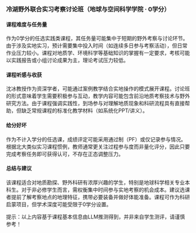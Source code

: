 ### 冷湖野外联合实习考察讨论班（地球与空间科学学院 · 0学分）

#### 课程难度与任务量  
作为0学分的任选实践类课程，其任务量可能集中于短期的野外考察与讨论环节。由于涉及实地实习，预计需要集中投入时间（如连续多日参与考察活动），但日常作业压力较小。课程对地质学、环境科学等基础知识的掌握有一定要求，考核可能以实践报告或小组讨论成果为主，理论考试压力较低。

#### 课程听感与收获  
沈冰教授作为资深学者，可能通过案例教学结合实地操作的模式展开课程。讨论班的形式意味着学生需要积极参与互动，教学内容可能包含前沿地质考察技术与野外研究方法。由于课程强调实践性，到场参与对理解地质现象和科研流程具有直接帮助，但缺乏常规课程的标准化教学材料（如系统化PPT/讲义）。

#### 给分好坏  
作为不计入学分的任选课，成绩评定可能采用通过制（PF）或仅记录参与情况。根据北大类似实习课程惯例，教师通常更关注过程参与度而非量化评分，因此只要完成考察任务即可获得认可，不存在正态调整压力。

#### 总结与建议  
该课程适合对地质勘探、野外科研有浓厚兴趣的学生，特别是地球科学相关专业本科生。对于非必修学生而言，需权衡集中时间参与实地考察的机会成本。建议选课者提前了解考察地点的地理特征，携带必要装备并做好体能准备。课程可作为科研启蒙项目，但学术深度可能受限于0学分设置。

提示：以上内容基于课程基本信息由LLM推测得到，并非来自学生测评，请谨慎参考！